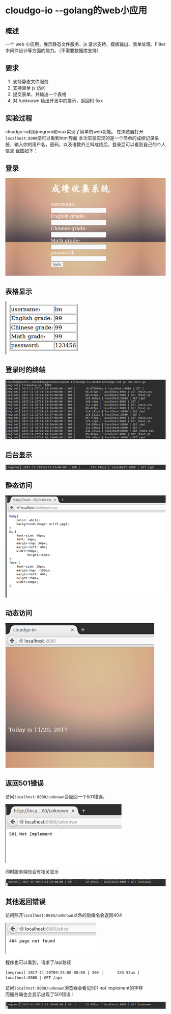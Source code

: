 # cloudgo-io  --golang的web小应用
## 概述
一个 web 小应用，展示静态文件服务、js 请求支持、模板输出、表单处理、Filter 中间件设计等方面的能力。（不需要数据库支持）
## 要求
1.	支持静态文件服务
2.	支持简单 js 访问
3.	提交表单，并输出一个表格
4.	对 /unknown 给出开发中的提示，返回码 5xx

## 实验过程
cloudgo-io利用negroni和mux实现了简单的web功能。
在浏览器打开`localhost:8080`便可以看到html界面
本次实验实现的是一个简单的成绩记录系统，输入你的用户名，密码，以及语数外三科成绩后，登录后可以看到自己的个人信息
截图如下：

## 登录
![](https://github.com/453326526/FuWuJiSuan/blob/master/hw5/cloudgo-io/photos/denglu.png)

## 表格显示
![](https://github.com/453326526/FuWuJiSuan/blob/master/hw5/cloudgo-io/photos/houtai.png)

## 登录时的终端
![](https://github.com/453326526/FuWuJiSuan/blob/master/hw5/cloudgo-io/photos/teminal.png)

## 后台显示
![](https://github.com/453326526/FuWuJiSuan/blob/master/hw5/cloudgo-io/photos/qingqiu.png)
## 静态访问 

![](https://github.com/453326526/FuWuJiSuan/blob/master/hw5/cloudgo-io/photos/jingtaifw.png)
## 动态访问

![](https://github.com/453326526/FuWuJiSuan/blob/master/hw5/cloudgo-io/photos/dongtai.png)


## 返回501错误
访问`localhost:8080/unknown`会返回一个501错误。

![](https://github.com/453326526/FuWuJiSuan/blob/master/hw5/cloudgo-io/photos/501error.png)

同时服务端也会有相关显示

![](https://github.com/453326526/FuWuJiSuan/blob/master/hw5/cloudgo-io/photos/terminal501.png)

## 其他返回错误
访问除开`localhost:8080/unknown`以外的后缀名会返回404

![](https://github.com/453326526/FuWuJiSuan/blob/master/hw5/cloudgo-io/photos/wufafangwen.png)

 

程序也可以看到，请求了/api路径    
```
[negroni] 2017-11-20T09:25:00-08:00 | 200 | 	 120.53µs | localhost:8080 | GET /api
```
访问`localhost:8080/unknown`浏览器会看见501 not implement的字样    
而服务端也会显示出现了501错误：

![](https://github.com/453326526/FuWuJiSuan/blob/master/hw5/cloudgo-io/photos/terminal501.png)

